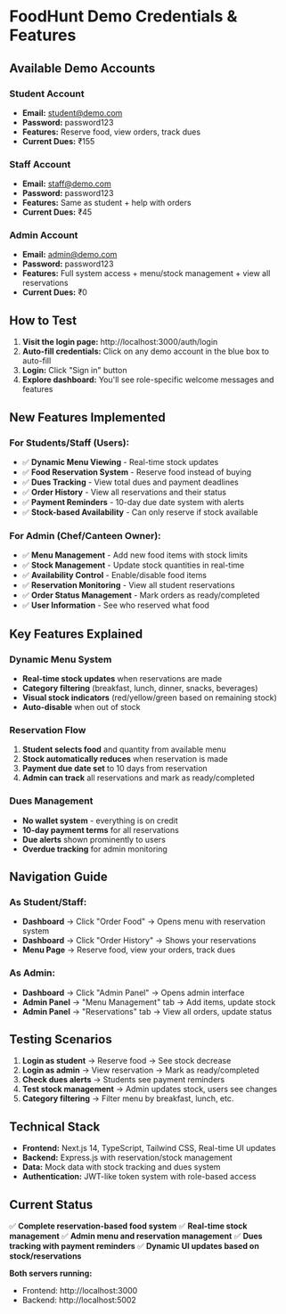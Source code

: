 # FoodHunt Demo Credentials & Features

## Available Demo Accounts

### Student Account
- **Email:** student@demo.com
- **Password:** password123
- **Features:** Reserve food, view orders, track dues
- **Current Dues:** ₹155

### Staff Account
- **Email:** staff@demo.com
- **Password:** password123
- **Features:** Same as student + help with orders
- **Current Dues:** ₹45

### Admin Account
- **Email:** admin@demo.com
- **Password:** password123
- **Features:** Full system access + menu/stock management + view all reservations
- **Current Dues:** ₹0

## How to Test

1. **Visit the login page:** http://localhost:3000/auth/login
2. **Auto-fill credentials:** Click on any demo account in the blue box to auto-fill
3. **Login:** Click "Sign in" button
4. **Explore dashboard:** You'll see role-specific welcome messages and features

## New Features Implemented

### For Students/Staff (Users):
- ✅ **Dynamic Menu Viewing** - Real-time stock updates
- ✅ **Food Reservation System** - Reserve food instead of buying
- ✅ **Dues Tracking** - View total dues and payment deadlines
- ✅ **Order History** - View all reservations and their status
- ✅ **Payment Reminders** - 10-day due date system with alerts
- ✅ **Stock-based Availability** - Can only reserve if stock available

### For Admin (Chef/Canteen Owner):
- ✅ **Menu Management** - Add new food items with stock limits
- ✅ **Stock Management** - Update stock quantities in real-time
- ✅ **Availability Control** - Enable/disable food items
- ✅ **Reservation Monitoring** - View all student reservations
- ✅ **Order Status Management** - Mark orders as ready/completed
- ✅ **User Information** - See who reserved what food

## Key Features Explained

### Dynamic Menu System
- **Real-time stock updates** when reservations are made
- **Category filtering** (breakfast, lunch, dinner, snacks, beverages)
- **Visual stock indicators** (red/yellow/green based on remaining stock)
- **Auto-disable** when out of stock

### Reservation Flow
1. **Student selects food** and quantity from available menu
2. **Stock automatically reduces** when reservation is made
3. **Payment due date set** to 10 days from reservation
4. **Admin can track** all reservations and mark as ready/completed

### Dues Management
- **No wallet system** - everything is on credit
- **10-day payment terms** for all reservations
- **Due alerts** shown prominently to users
- **Overdue tracking** for admin monitoring

## Navigation Guide

### As Student/Staff:
- **Dashboard** → Click "Order Food" → Opens menu with reservation system
- **Dashboard** → Click "Order History" → Shows your reservations
- **Menu Page** → Reserve food, view your orders, track dues

### As Admin:
- **Dashboard** → Click "Admin Panel" → Opens admin interface
- **Admin Panel** → "Menu Management" tab → Add items, update stock
- **Admin Panel** → "Reservations" tab → View all orders, update status

## Testing Scenarios

1. **Login as student** → Reserve food → See stock decrease
2. **Login as admin** → View reservation → Mark as ready/completed
3. **Check dues alerts** → Students see payment reminders
4. **Test stock management** → Admin updates stock, users see changes
5. **Category filtering** → Filter menu by breakfast, lunch, etc.

## Technical Stack
- **Frontend:** Next.js 14, TypeScript, Tailwind CSS, Real-time UI updates
- **Backend:** Express.js with reservation/stock management
- **Data:** Mock data with stock tracking and dues system
- **Authentication:** JWT-like token system with role-based access

## Current Status
✅ **Complete reservation-based food system**
✅ **Real-time stock management** 
✅ **Admin menu and reservation management**
✅ **Dues tracking with payment reminders**
✅ **Dynamic UI updates based on stock/reservations**

**Both servers running:**
- Frontend: http://localhost:3000
- Backend: http://localhost:5002
